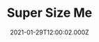 ---
title: "Super Size Me"
year: 2004
date: 2021-01-29T12:00:02.000Z
permalink: /almanac/movies/2021-01-29-super-size-me/index.html
link: https://letterboxd.com/rknightuk/film/super-size-me/
rating: 3
---